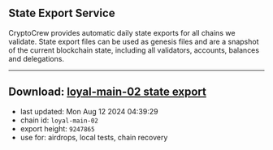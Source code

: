 ## State Export Service
CryptoCrew provides automatic daily state exports for all chains we validate. State export files can be used as genesis files and are a snapshot of the current blockchain state, including all validators, accounts, balances and delegations.

---
**Download: [loyal-main-02 state export](https://dl-eu2.ccvalidators.com/SERVICE/loyal/loyal-main-02_export_9247865.json)**
---

- last updated: Mon Aug 12 2024 04:39:29
- chain id: `loyal-main-02`
- export height: `9247865`
- use for: airdrops, local tests, chain recovery
